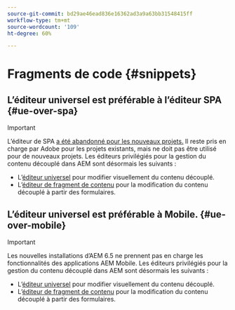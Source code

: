 ```yaml
---
source-git-commit: bd29ae46ead836e16362ad3a9a63bb31548415ff
workflow-type: tm+mt
source-wordcount: '109'
ht-degree: 60%

---
```

# Fragments de code {#snippets}

## L’éditeur universel est préférable à l’éditeur SPA {#ue-over-spa}

>[!IMPORTANT]
>
>L’éditeur de SPA [a été abandonné pour les nouveaux projets.](/help/sites-developing/spa-editor-deprecation.md) Il reste pris en charge par Adobe pour les projets existants, mais ne doit pas être utilisé pour de nouveaux projets. Les éditeurs privilégiés pour la gestion du contenu découplé dans AEM sont désormais les suivants :
>
>* L’[éditeur universel](/help/sites-developing/universal-editor/introduction.md) pour modifier visuellement du contenu découplé.
>* L’[éditeur de fragment de contenu](/help/sites-developing/universal-editor/introduction.md) pour la modification du contenu découplé à partir des formulaires.

## L’éditeur universel est préférable à Mobile. {#ue-over-mobile}

>[!IMPORTANT]
>
>Les nouvelles installations d’AEM 6.5 ne prennent pas en charge les fonctionnalités des applications AEM Mobile. Les éditeurs privilégiés pour la gestion du contenu découplé dans AEM sont désormais les suivants :
>
>* L’[éditeur universel](/help/sites-developing/universal-editor/introduction.md) pour modifier visuellement du contenu découplé.
>* L’[éditeur de fragment de contenu](/help/sites-developing/universal-editor/introduction.md) pour la modification du contenu découplé à partir des formulaires.
